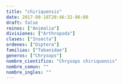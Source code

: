 ```yaml
---
title: "chiriquensis"
date: 2017-08-18T20:46:32-06:00
draft: false
reinos: ["Animalia"]
divisiones: ["Arthropoda"]
clases: ["Insecta"]
ordenes: ["Diptera"]
familias: ["Tabanidae"]
generos: ["Chrysops"]
nombre_cientifico: "Chrysops chiriquensis"
nombre_comun: ""
nombre_ingles: ""
---
```

